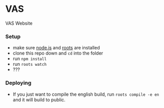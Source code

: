 # VAS

VAS Website

### Setup

- make sure [node.js](http://nodejs.org) and [roots](http://roots.cx) are installed
- clone this repo down and `cd` into the folder
- run `npm install`
- run `roots watch`
- ???

### Deploying

- If you just want to compile the english build, run `roots compile -e en` and it will build to public.